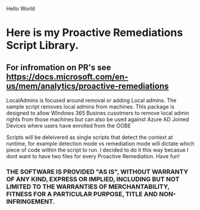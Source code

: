 Hello World


# Here is my Proactive Remediations Script Library. 
## For infromation on PR's see https://docs.microsoft.com/en-us/mem/analytics/proactive-remediations

LocalAdmins is focused around removal or adding Local admins. The sample script removes local admins from machines. This package is designed to allow WIndows 365 Busines cusotmers to remove local admin rights from those machines but can also be used against Azure AD Joined Devices where users have enrolled from the OOBE

Scripts will be deleivered as single scripts that detect the context at runtime, for example detection mode vs remediation mode will dictate which piece of code within the script to run. I decided to do it this way becasue I dont want to have two files for every Proactive Remediation.
Have fun!



### THE SOFTWARE IS PROVIDED "AS IS", WITHOUT WARRANTY OF ANY KIND, EXPRESS OR IMPLIED, INCLUDING BUT NOT LIMITED TO THE WARRANTIES OF MERCHANTABILITY, FITNESS FOR A PARTICULAR PURPOSE, TITLE AND NON-INFRINGEMENT.
